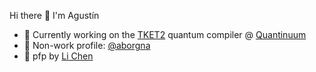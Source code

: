 Hi there 👋
I'm Agustín

- 🔭 Currently working on the [TKET2](https://github.com/cqcl/tket2) quantum compiler @ [Quantinuum](https://www.quantinuum.com/products-solutions/developer-tools#tket)
- 🌱 Non-work profile: [@aborgna](https://github.com/aborgna)
- 🦀 pfp by [Li Chen](https://www.exocomics.com/)
